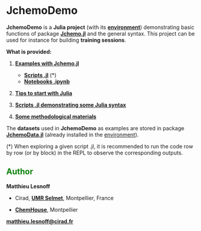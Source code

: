 # JchemoDemo

**JchemoDemo** is a **Julia project** (with its [**environment**](https://github.com/mlesnoff/JchemoDemo/blob/master/Project.toml)) demonstrating basic functions of package [**Jchemo.jl**](https://github.com/mlesnoff/Jchemo.jl) and the general syntax. 
This project can be used for instance for building **training sessions**. 

**What is provided:**

1. [**Examples with Jchemo.jl**](https://github.com/mlesnoff/JchemoDemo/tree/main/Examples_Jchemo)
    - [**Scripts .jl**](https://github.com/mlesnoff/JchemoDemo/tree/main/Examples_Jchemo/src) (*)
    - [**Notebooks .ipynb**](https://github.com/mlesnoff/JchemoDemo/tree/main/Examples_Jchemo/ipynb)

2. [**Tips to start with Julia**](https://github.com/mlesnoff/JchemoDemo/blob/main/src/Misc/config.md)

3. [**Scripts .jl demonstrating some Julia syntax**](https://github.com/mlesnoff/JchemoDemo/tree/main/src/Misc/src)

4. [**Some methodological materials**](https://github.com/mlesnoff/JchemoDemo/tree/main/Misc/annexes)

The **datasets** used in **JchemoDemo** as examples are stored in package [**JchemoData.jl**](https://github.com/mlesnoff/JchemoData.jl) (already installed in the [environment](https://github.com/mlesnoff/JchemoDemo/blob/master/Project.toml)).

(*) When exploring a given script .jl, it is recommended to run the code row by row (or by block) in the REPL to observe the corresponding outputs. 

## <span style="color:green"> **Author** </span> 

**Matthieu Lesnoff**

- Cirad, [**UMR Selmet**](https://umr-selmet.cirad.fr/en), Montpellier, France

- [**ChemHouse**](https://www.chemproject.org/ChemHouse), Montpellier

**matthieu.lesnoff@cirad.fr**



